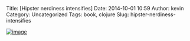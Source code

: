 Title: [Hipster nerdiness intensifies]
Date: 2014-10-01 10:59
Author: kevin
Category: Uncategorized
Tags: book, clojure
Slug: hipster-nerdiness-intensifies

[![image](/images/2014/10/wpid-wp-1412157444902.jpg "wp-1412157444902.jpg")](/images/2014/10/wpid-wp-1412157444902.jpg)
